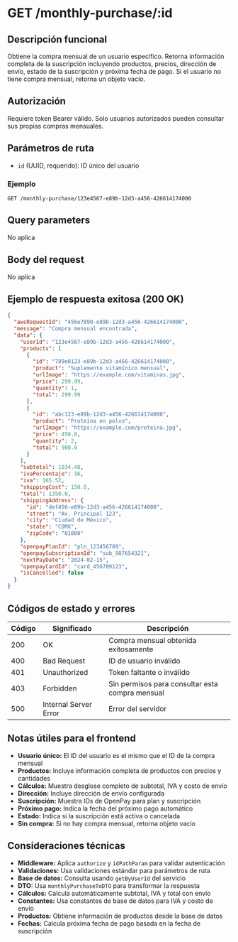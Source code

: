 # GET /monthly-purchase/:id

## Descripción funcional

Obtiene la compra mensual de un usuario específico. Retorna información completa de la suscripción incluyendo productos, precios, dirección de envío, estado de la suscripción y próxima fecha de pago. Si el usuario no tiene compra mensual, retorna un objeto vacío.

## Autorización

Requiere token Bearer válido. Solo usuarios autorizados pueden consultar sus propias compras mensuales.

## Parámetros de ruta

- `id` (UUID, requerido): ID único del usuario

### Ejemplo

```
GET /monthly-purchase/123e4567-e89b-12d3-a456-426614174000
```

## Query parameters

No aplica

## Body del request

No aplica

## Ejemplo de respuesta exitosa (200 OK)

```json
{
  "awsRequestId": "456e7890-e89b-12d3-a456-426614174000",
  "message": "Compra mensual encontrada",
  "data": {
    "userId": "123e4567-e89b-12d3-a456-426614174000",
    "products": [
      {
        "id": "789e0123-e89b-12d3-a456-426614174000",
        "product": "Suplemento vitamínico mensual",
        "urlImage": "https://example.com/vitaminas.jpg",
        "price": 299.99,
        "quantity": 1,
        "total": 299.99
      },
      {
        "id": "abc123-e89b-12d3-a456-426614174000",
        "product": "Proteína en polvo",
        "urlImage": "https://example.com/proteina.jpg",
        "price": 450.0,
        "quantity": 2,
        "total": 900.0
      }
    ],
    "subtotal": 1034.48,
    "ivaPorcentaje": 16,
    "iva": 165.52,
    "shippingCost": 150.0,
    "total": 1350.0,
    "shippingAddress": {
      "id": "def456-e89b-12d3-a456-426614174000",
      "street": "Av. Principal 123",
      "city": "Ciudad de México",
      "state": "CDMX",
      "zipCode": "01000"
    },
    "openpayPlanId": "pln_123456789",
    "openpaySubscriptionId": "sub_987654321",
    "nextPayDate": "2024-02-15",
    "openpayCardId": "card_456789123",
    "isCancelled": false
  }
}
```

## Códigos de estado y errores

| Código | Significado           | Descripción                                     |
| ------ | --------------------- | ----------------------------------------------- |
| 200    | OK                    | Compra mensual obtenida exitosamente            |
| 400    | Bad Request           | ID de usuario inválido                          |
| 401    | Unauthorized          | Token faltante o inválido                       |
| 403    | Forbidden             | Sin permisos para consultar esta compra mensual |
| 500    | Internal Server Error | Error del servidor                              |

## Notas útiles para el frontend

- **Usuario único:** El ID del usuario es el mismo que el ID de la compra mensual
- **Productos:** Incluye información completa de productos con precios y cantidades
- **Cálculos:** Muestra desglose completo de subtotal, IVA y costo de envío
- **Dirección:** Incluye dirección de envío configurada
- **Suscripción:** Muestra IDs de OpenPay para plan y suscripción
- **Próximo pago:** Indica la fecha del próximo pago automático
- **Estado:** Indica si la suscripción está activa o cancelada
- **Sin compra:** Si no hay compra mensual, retorna objeto vacío

## Consideraciones técnicas

- **Middleware:** Aplica `authorize` y `idPathParam` para validar autenticación
- **Validaciones:** Usa validaciones estándar para parámetros de ruta
- **Base de datos:** Consulta usando `getByUserId` del servicio
- **DTO:** Usa `monthlyPurchaseToDTO` para transformar la respuesta
- **Cálculos:** Calcula automáticamente subtotal, IVA y total con envío
- **Constantes:** Usa constantes de base de datos para IVA y costo de envío
- **Productos:** Obtiene información de productos desde la base de datos
- **Fechas:** Calcula próxima fecha de pago basada en la fecha de suscripción
